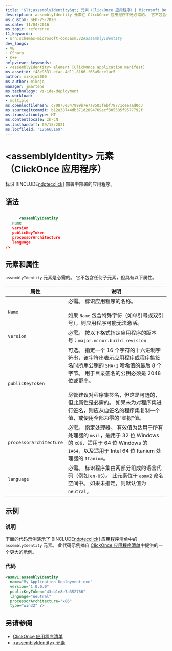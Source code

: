 ```yaml
---
title: '&lt;assemblyIdentity&gt; 元素（ClickOnce 应用程序）| Microsoft Docs'
description: assemblyIdentity 元素在 ClickOnce 应用程序中是必需的。 它不包含任何子元素，但包含本文中所述的属性。
ms.custom: SEO-VS-2020
ms.date: 11/04/2016
ms.topic: reference
f1_keywords:
- urn:schemas-microsoft-com:asm.v2#assemblyIdentity
dev_langs:
- VB
- CSharp
- C++
helpviewer_keywords:
- <assemblyIdentity> element [ClickOnce application manifest]
ms.assetid: f48e9531-efac-4d11-8166-f63a5ece1ac5
author: mikejo5000
ms.author: mikejo
manager: jmartens
ms.technology: vs-ide-deployment
ms.workload:
- multiple
ms.openlocfilehash: c70873e347999b7e7a8503febf78771ceeaad0d3
ms.sourcegitcommit: b12a38744db371d2894769ecf305585f9577792f
ms.translationtype: HT
ms.contentlocale: zh-CN
ms.lasthandoff: 09/13/2021
ms.locfileid: "126665169"
---
```

# <a name="ltassemblyidentitygt-element-clickonce-application"></a>&lt;assemblyIdentity&gt; 元素（ClickOnce 应用程序）
标识 [!INCLUDE[ndptecclick](../deployment/includes/ndptecclick_md.md)] 部署中部署的应用程序。

## <a name="syntax"></a>语法

```xml

      <assemblyIdentity
   name
   version
   publicKeyToken
   processorArchitecture
   language
/>
```

## <a name="elements-and-attributes"></a>元素和属性
 `assemblyIdentity` 元素是必需的。 它不包含任何子元素，但具有以下属性。

|属性|说明|
|---------------|-----------------|
|`Name`|必需。 标识应用程序的名称。<br /><br /> 如果 `Name` 包含特殊字符（如单引号或双引号），则应用程序可能无法激活。|
|`Version`|必需。 按以下格式指定应用程序的版本号：`major.minor.build.revision`|
|`publicKeyToken`|可选。 指定一个 16 个字符的十六进制字符串，该字符串表示应用程序或程序集签名时所用公钥的 `SHA-1` 哈希值的最后 8 个字节。 用于目录签名的公钥必须是 2048 位或更高。<br /><br /> 尽管建议对程序集签名，但这是可选的，但此属性是必需的。 如果未为对程序集进行签名，则应从自签名的程序集复制一个值，或使用全部为零的“虚拟”值。|
|`processorArchitecture`|必需。 指定处理器。 有效值为适用于所有处理器的 `msil`，适用于 32 位 Windows 的 `x86`，适用于 64 位 Windows 的 `IA64`，以及适用于 Intel 64 位 Itanium 处理器的 `Itanium`。|
|`language`|必需。 标识程序集由两部分组成的语言代码（例如 `en-US`）。 此元素位于 `asmv2` 命名空间中。 如果未指定，则默认值为 `neutral`。|

## <a name="examples"></a>示例

### <a name="description"></a>说明
 下面的代码示例演示了 [!INCLUDE[ndptecclick](../deployment/includes/ndptecclick_md.md)] 应用程序清单中的 `assemblyIdentity` 元素。 此代码示例摘自 [ClickOnce 应用程序清单](../deployment/clickonce-application-manifest.md)中提供的一个更大的示例。

### <a name="code"></a>代码

```xml
<asmv1:assemblyIdentity
  name="My Application Deployment.exe"
  version="1.0.0.0"
  publicKeyToken="43cb1e8e7a352766"
  language="neutral"
  processorArchitecture="x86"
  type="win32" />
```

## <a name="see-also"></a>另请参阅
- [ClickOnce 应用程序清单](../deployment/clickonce-application-manifest.md)
- [\<assemblyIdentity> 元素](../deployment/assemblyidentity-element-clickonce-deployment.md)